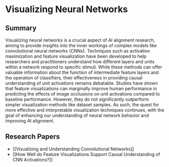 # Visualizing Neural Networks

## Summary
 Visualizing neural networks is a crucial aspect of AI alignment research, aiming to provide insights into the inner workings of complex models like convolutional neural networks (CNNs). Techniques such as activation maximization and feature visualization have been developed to help researchers and practitioners understand how different layers and units within a network respond to specific stimuli. While these methods can offer valuable information about the function of intermediate feature layers and the operation of classifiers, their effectiveness in providing causal understanding of unit activations remains debatable. Studies have shown that feature visualizations can marginally improve human performance in predicting the effects of image occlusions on unit activations compared to baseline performance. However, they do not significantly outperform simpler visualization methods like dataset samples. As such, the quest for more effective and interpretable visualization techniques continues, with the goal of enhancing our understanding of neural network behavior and improving AI alignment.
## Research Papers

- [[Visualizing and Understanding Convolutional Networks]]
- [[How Well do Feature Visualizations Support Causal Understanding of CNN Activations?]]
